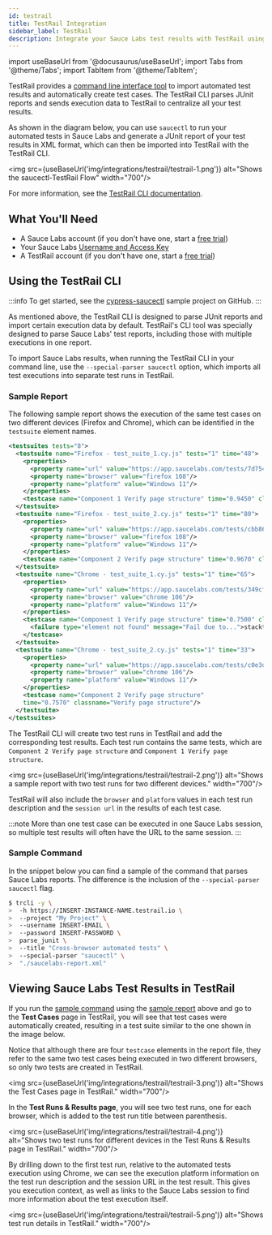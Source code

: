 ```yaml
---
id: testrail
title: TestRail Integration
sidebar_label: TestRail
description: Integrate your Sauce Labs test results with TestRail using the TestRail CLI.
---
```


import useBaseUrl from '@docusaurus/useBaseUrl';
import Tabs from '@theme/Tabs';
import TabItem from '@theme/TabItem';

TestRail provides a [command line interface tool](https://support.testrail.com/hc/en-us/articles/7146548750868-TestRail-CLI#Overview) to import automated test results and automatically create test cases. The TestRail CLI parses JUnit reports and sends execution data to TestRail to centralize all your test results.

As shown in the diagram below, you can use `saucectl` to run your automated tests in Sauce Labs and generate a JUnit report of your test results in XML format, which can then be imported into TestRail with the TestRail CLI.

<img src={useBaseUrl('img/integrations/testrail/testrail-1.png')} alt="Shows the saucectl-TestRail Flow" width="700"/>

For more information, see the [TestRail CLI documentation](https://support.testrail.com/hc/en-us/articles/7146548750868-Overview-and-installation).

## What You'll Need

- A Sauce Labs account (if you don't have one, start a [free trial](https://saucelabs.com/sign-up))
- Your Sauce Labs [Username and Access Key](https://app.saucelabs.com/user-settings)
- A TestRail account (if you don't have one, start a [free trial](https://secure.gurock.com/customers/testrail/trial))

## Using the TestRail CLI

:::info
To get started, see the [cypress-saucectl](https://github.com/gurock/automation-frameworks-integration/tree/main/samples/javascript/cypress-saucectl) sample project on GitHub.
:::

As mentioned above, the TestRail CLI is designed to parse JUnit reports and import certain execution data by default. TestRail's CLI tool was specially designed to parse Sauce Labs' test reports, including those with multiple executions in one report.

To import Sauce Labs results, when running the TestRail CLI in your command line, use the `--special-parser saucectl` option, which imports all test executions into separate test runs in TestRail.

### Sample Report

The following sample report shows the execution of the same test cases on two different devices (Firefox and Chrome), which can be identified in the `testsuite` element names.

```xml
<testsuites tests="8">
  <testsuite name="Firefox - test_suite_1.cy.js" tests="1" time="48">
    <properties>
      <property name="url" value="https://app.saucelabs.com/tests/7d7544f09a47428fb97ee53d1a5b1419"/>
      <property name="browser" value="firefox 108"/>
      <property name="platform" value="Windows 11"/>
    </properties>
    <testcase name="Component 1 Verify page structure" time="0.9450" classname="Verify page structure"/>
  </testsuite>
  <testsuite name="Firefox - test_suite_2.cy.js" tests="1" time="80">
    <properties>
      <property name="url" value="https://app.saucelabs.com/tests/cbb864e049c645e1a96d56e953fe33f0"/>
      <property name="browser" value="firefox 108"/>
      <property name="platform" value="Windows 11"/>
    </properties>
    <testcase name="Component 2 Verify page structure" time="0.9670" classname="Verify page structure"/>
  </testsuite>
  <testsuite name="Chrome - test_suite_1.cy.js" tests="1" time="65">
    <properties>
      <property name="url" value="https://app.saucelabs.com/tests/349cf779c0f94e649f7ea6ccc42e1753"/>
      <property name="browser" value="chrome 106"/>
      <property name="platform" value="Windows 11"/>
    </properties>
    <testcase name="Component 1 Verify page structure" time="0.7500" classname="Verify page structure">
      <failure type="element not found" message="Fail due to...">stacktrace...</failure>
    </testcase>
  </testsuite>
  <testsuite name="Chrome - test_suite_2.cy.js" tests="1" time="33">
    <properties>
      <property name="url" value="https://app.saucelabs.com/tests/c0e3ddae1e104b86b940ed7e8026ff83"/>
      <property name="browser" value="chrome 106"/>
      <property name="platform" value="Windows 11"/>
    </properties>
    <testcase name="Component 2 Verify page structure"
    time="0.7570" classname="Verify page structure"/>
  </testsuite>
</testsuites>
```

The TestRail CLI will create two test runs in TestRail and add the corresponding test results. Each test run contains the same tests, which are `Component 2 Verify page structure` and `Component 1 Verify page structure`.

<img src={useBaseUrl('img/integrations/testrail/testrail-2.png')} alt="Shows a sample report with two test runs for two different devices." width="700"/>

TestRail will also include the `browser` and `platform` values in each test run description and the `session url` in the results of each test case.

:::note
More than one test case can be executed in one Sauce Labs session, so multiple test results will often have the URL to the same session.
:::

### Sample Command

In the snippet below you can find a sample of the command that parses Sauce Labs reports. The difference is the inclusion of the `--special-parser saucectl` flag.

```bash
$ trcli -y \
>  -h https://INSERT-INSTANCE-NAME.testrail.io \
>  --project "My Project" \
>  --username INSERT-EMAIL \
>  --password INSERT-PASSWORD \
>  parse_junit \
>  --title "Cross-browser automated tests" \
>  --special-parser "saucectl" \
>  "./saucelabs-report.xml"
```

## Viewing Sauce Labs Test Results in TestRail

If you run the [sample command](#sample-command) using the [sample report](#sample-report) above and go to the **Test Cases** page in TestRail, you will see that test cases were automatically created, resulting in a test suite similar to the one shown in the image below.

Notice that although there are four `testcase` elements in the report file, they refer to the same two test cases being executed in two different browsers, so only two tests are created in TestRail.

<img src={useBaseUrl('img/integrations/testrail/testrail-3.png')} alt="Shows the Test Cases page in TestRail." width="700"/>

In the **Test Runs & Results page**, you will see two test runs, one for each browser, which is added to the test run title between parenthesis.

<img src={useBaseUrl('img/integrations/testrail/testrail-4.png')} alt="Shows two test runs for different devices in the Test Runs & Results page in TestRail." width="700"/>

By drilling down to the first test run, relative to the automated tests execution using Chrome, we can see the execution platform information on the test run description and the session URL in the test result. This gives you execution context, as well as links to the Sauce Labs session to find more information about the test execution itself.

<img src={useBaseUrl('img/integrations/testrail/testrail-5.png')} alt="Shows test run details in TestRail." width="700"/>
